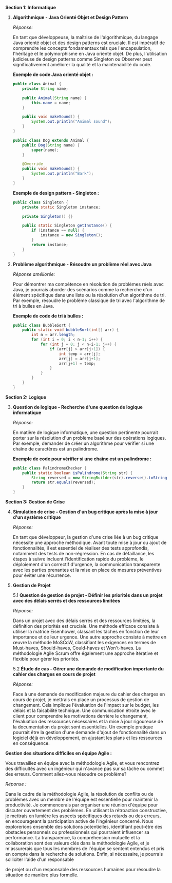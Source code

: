 **Section 1: Informatique**

1. **Algorithmique - Java Orienté Objet et Design Pattern**

   *Réponse:*

   En tant que développeuse, la maîtrise de l'algorithmique, du langage Java orienté objet et des design patterns est cruciale. Il est impératif de comprendre les concepts fondamentaux tels que l'encapsulation, l'héritage et le polymorphisme en Java orienté objet. De plus, l'utilisation judicieuse de design patterns comme Singleton ou Observer peut significativement améliorer la qualité et la maintenabilité du code.

   **Exemple de code Java orienté objet :**

   ```java
   public class Animal {
       private String name;

       public Animal(String name) {
           this.name = name;
       }

       public void makeSound() {
           System.out.println("Animal sound");
       }
   }

   public class Dog extends Animal {
       public Dog(String name) {
           super(name);
       }

       @Override
       public void makeSound() {
           System.out.println("Bark");
       }
   }
   ```

   **Exemple de design pattern - Singleton :**

   ```java
   public class Singleton {
       private static Singleton instance;

       private Singleton() {}

       public static Singleton getInstance() {
           if (instance == null) {
               instance = new Singleton();
           }
           return instance;
       }
   }
   ```

2. **Problème algorithmique - Résoudre un problème réel avec Java**

   *Réponse améliorée:*

   Pour démontrer ma compétence en résolution de problèmes réels avec Java, je pourrais aborder des scénarios comme la recherche d'un élément spécifique dans une liste ou la résolution d'un algorithme de tri. Par exemple, résoudre le problème classique de tri avec l'algorithme de tri à bulles en Java.

   **Exemple de code de tri à bulles :**

   ```java
   public class BubbleSort {
       public static void bubbleSort(int[] arr) {
           int n = arr.length;
           for (int i = 0; i < n-1; i++) {
               for (int j = 0; j < n-i-1; j++) {
                   if (arr[j] > arr[j+1]) {
                       int temp = arr[j];
                       arr[j] = arr[j+1];
                       arr[j+1] = temp;
                   }
               }
           }
       }
   }
   ```

**Section 2: Logique**

3. **Question de logique - Recherche d'une question de logique informatique**

   *Réponse:*

   En matière de logique informatique, une question pertinente pourrait porter sur la résolution d'un problème basé sur des opérations logiques. Par exemple, demander de créer un algorithme pour vérifier si une chaîne de caractères est un palindrome.

   **Exemple de code pour vérifier si une chaîne est un palindrome :**

   ```java
   public class PalindromeChecker {
       public static boolean isPalindrome(String str) {
           String reversed = new StringBuilder(str).reverse().toString();
           return str.equals(reversed);
       }
   }
   ```

**Section 3: Gestion de Crise**

4. **Simulation de crise - Gestion d'un bug critique après la mise à jour d'un système critique**

   *Réponse:*

   En tant que développeur, la gestion d'une crise liée à un bug critique nécessite une approche méthodique. Avant toute mise à jour ou ajout de fonctionnalités, il est essentiel de réaliser des tests approfondis, notamment des tests de non-régression. En cas de défaillance, les étapes à suivre incluent l'identification rapide du problème, le déploiement d'un correctif d'urgence, la communication transparente avec les parties prenantes et la mise en place de mesures préventives pour éviter une récurrence.

5. **Gestion de Projet**

   5.1 **Question de gestion de projet - Définir les priorités dans un projet avec des délais serrés et des ressources limitées**

   *Réponse:*

   Dans un projet avec des délais serrés et des ressources limitées, la définition des priorités est cruciale. Une méthode efficace consiste à utiliser la matrice Eisenhower, classant les tâches en fonction de leur importance et de leur urgence. Une autre approche consiste à mettre en œuvre la méthode MoSCoW, classifiant les exigences en termes de Must-haves, Should-haves, Could-haves et Won't-haves. La méthodologie Agile Scrum offre également une approche itérative et flexible pour gérer les priorités.

   5.2 **Étude de cas - Gérer une demande de modification importante du cahier des charges en cours de projet**

   *Réponse:*

   Face à une demande de modification majeure du cahier des charges en cours de projet, je mettrais en place un processus de gestion de changement. Cela implique l'évaluation de l'impact sur le budget, les délais et la faisabilité technique. Une communication étroite avec le client pour comprendre les motivations derrière le changement, l'évaluation des ressources nécessaires et la mise à jour rigoureuse de la documentation du projet sont essentielles. Un exemple pratique pourrait être la gestion d'une demande d'ajout de fonctionnalité dans un logiciel déjà en développement, en ajustant les plans et les ressources en conséquence.

**Gestion des situations difficiles en équipe Agile :**

Vous travaillez en équipe avec la méthodologie Agile, et vous rencontrez des difficultés avec un ingénieur qui n'avance pas sur sa tâche ou commet des erreurs. Comment allez-vous résoudre ce problème?

*Réponse :*

Dans le cadre de la méthodologie Agile, la résolution de conflits ou de problèmes avec un membre de l'équipe est essentielle pour maintenir la productivité. Je commencerais par organiser une réunion d'équipe pour discuter ouvertement des problèmes. En utilisant la rétroaction constructive, je mettrais en lumière les aspects spécifiques des retards ou des erreurs, en encourageant la participation active de l'ingénieur concerné. Nous explorerions ensemble des solutions potentielles, identifiant peut-être des obstacles personnels ou professionnels qui pourraient influencer sa performance. La transparence, la compréhension mutuelle et la collaboration sont des valeurs clés dans la méthodologie Agile, et je m'assurerais que tous les membres de l'équipe se sentent entendus et pris en compte dans la recherche de solutions. Enfin, si nécessaire, je pourrais solliciter l'aide d'un responsable

 de projet ou d'un responsable des ressources humaines pour résoudre la situation de manière plus formelle.
